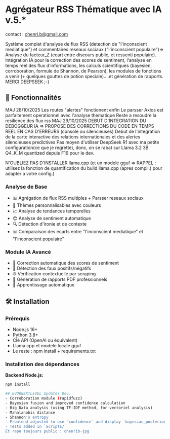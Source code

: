 # Agrégateur RSS Thématique avec IA v.5.*
contact : ohenri.b@gmail.com

Système complet d'analyse de flux RSS (detection de "l'inconscient mediatique") et commentaires reseaux sociaux ("l'inconscient populaire")=> Analyse du facteur_Z (ecart entre discours public, et ressenti populaire). Intégration IA pour la correction des scores de sentiment, l'analyse en temps reel des flux d'informations, les calculs scientifiques (bayesien, corroboration, formule de Shannon, de Pearson), les modules de fonctions a venir (+ quelques gouttes de potion speciale)....et génération de rapports.
MERCI DEEPSEEK ;-)



## 🚀 Fonctionnalités
MAJ 28/10/2025
Les routes "alertes" fonctionent enfin
Le parsser Axios est parfaitement operationnel avec l'analyse thematique
Reste a resoudre la resilience des flux rss
MAJ 29/10/2025
DEBUT D'INTEGRATION DU DEBOGGEUR IA => PROPOSE DES CORRECTIONS DU CODE EN TEMPS REEL EN CAS D'ERREURS (console ou silencieuses)
Debut de l'integration de la carte interactive des relations internationales et des alertes silencieuses predictives
Pas moyen d'utiliser DeepSeek R1 avec ma petite configuration(ce que je regrette), donc, on se rabat sur Llama 3.2 3B Q4_K_M quantized depuis F16 pour le dev.

N'OUBLIEZ PAS D'INSTALLER llama.cpp (et un modele gguf => RAPPEL : utilisez la fonction de quantification du build llama.cpp (apres compil.) pour adapter a votre config.)

### Analyse de Base
- 📊 Agrégation de flux RSS multiples + Parsser reseaux sociaux
- 🎨 Thèmes personnalisables avec couleurs
- 📈 Analyse de tendances temporelles
- 😊 Analyse de sentiment automatique
- 🔍 Détection d'ironie et de contexte
- 📊 Comparaison des ecarts entre "l'inconscient mediatique" et "l'inconscient populaire" 

### Module IA Avancé
- 🤖 Correction automatique des scores de sentiment
- 🎯 Détection des faux positifs/négatifs
- 🌐 Vérification contextuelle par scraping
- 📄 Génération de rapports PDF professionnels
- 🔄 Apprentissage automatique

## 🛠 Installation

### Prérequis
- Node.js 16+
- Python 3.8+
- Clé API (OpenAI ou équivalent)
- Llama.cpp et modele locale gguf
- Le reste : npm install + requirements.txt

### Installation des dépendances

**Backend Node.js:**
```bash
npm install

## EVO8NEXTLEVEL Updates Dev.
- Corroboration module (rapidfuzz)
- Bayesian fusion and improved confidence calculation
- Big Data analysis (using TF-IDF method, for vectoriel analysis)
- Mahalanobis distance
- Shannon's entropy
- Frontend adjusted to use `confidence` and display `bayesian_posterior`
- Tests added in `Scripts/`
Et repo toujours public : ohenrib-jpg
